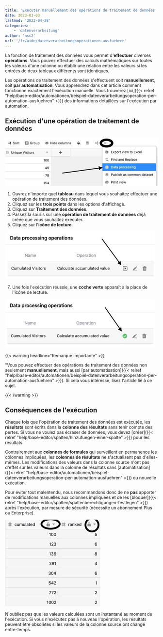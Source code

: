 ```yaml
---
title: 'Exécuter manuellement des opérations de traitement de données'
date: 2023-03-03
lastmod: '2023-04-28'
categories:
    - 'datenverarbeitung'
author: 'nsc2'
url: '/fr/aide/datenverarbeitungsoperationen-ausfuehren'
---
```


La fonction de traitement des données vous permet d'**effectuer** diverses **opérations**. Vous pouvez effectuer des calculs mathématiques sur toutes les valeurs d'une colonne ou établir une relation entre les valeurs si les entrées de deux tableaux différents sont identiques.

Les opérations de traitement des données s'effectuent soit **manuellement**, soit **par automatisation**. Vous apprendrez dans cet article comment fonctionne exactement l'exécution manuelle. Vous trouverez [ici]({{< relref "help/base-editor/automationen/beispiel-datenverarbeitungsoperation-per-automation-ausfuehren" >}}) des informations détaillées sur l'exécution par automation.

## Exécution d'une opération de traitement de données

![Exécution d'une action de traitement des données](images/create-an-data-processing-action-1.jpg)

1. Ouvrez n'importe quel **tableau** dans lequel vous souhaitez effectuer une opération de traitement des données.
2. Cliquez sur les **trois points** dans les options d'affichage.
3. Cliquez sur **Traitement des données**.
4. Passez la souris sur une **opération de traitement de données** déjà créée que vous souhaitez exécuter.
5. Cliquez sur l'**icône de lecture**.

![Exécution d'une action de traitement des données](images/run-data-processing-actions.jpg)

7. Une fois l'exécution réussie, une **coche verte** apparaît à la place de l'icône de lecture.

![Coche verte confirmant qu'une action de traitement des données a été effectuée](images/conformation-for-the-runof-a-data-processing-action.jpg)

{{< warning  headline="Remarque importante" >}}

"Vous pouvez effectuer des opérations de traitement des données non seulement **manuellement**, mais aussi [par automatisation]({{< relref "help/base-editor/automationen/beispiel-datenverarbeitungsoperation-per-automation-ausfuehren" >}}). Si cela vous intéresse, lisez l'article lié à ce sujet.

{{< /warning >}}

## Conséquences de l'exécution

Chaque fois que l'opération de traitement des données est exécutée, les **résultats** sont écrits dans la **colonne des résultats** sans tenir compte des pertes. Si vous ne voulez pas écraser de données, vous devez [créer]({{< relref "help/base-editor/spalten/hinzufuegen-einer-spalte" >}}) pour les résultats.

Contrairement aux **colonnes de formules** qui surveillent en permanence les colonnes impliquées, les **colonnes de résultats** ne s'actualisent pas d'elles-mêmes. Les modifications des valeurs dans la colonne source n'ont pas d'effet sur les valeurs dans la colonne de résultats sans [automatisation]({{< relref "help/base-editor/automationen/beispiel-datenverarbeitungsoperation-per-automation-ausfuehren" >}}) ou nouvelle exécution.

Pour éviter tout malentendu, nous recommandons donc de ne **pas** apporter de modifications manuelles aux colonnes impliquées et de les [bloquer]({{< relref "help/base-editor/spalten/spaltenberechtigungen-festlegen" >}}) après l'exécution, par mesure de sécurité (nécessite un abonnement Plus ou Enterprise).

![Colonnes de résultats d'actions de traitement de données bloquées pour le traitement ](images/locked-score-columns.jpg)

N'oubliez pas que les valeurs calculées sont un instantané au moment de l'exécution. Si vous n'exécutez pas à nouveau l'opération, les résultats peuvent être obsolètes si les valeurs de la colonne source ont changé entre-temps.
